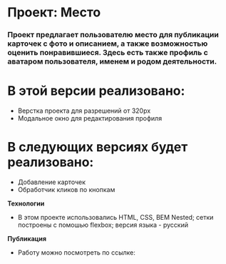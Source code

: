 # Проект: Место

### Проект предлагает пользователю место для публикации карточек с фото и описанием, а также возможностью оценить понравившиеся. Здесь есть также профиль с аватаром пользователя, именем и родом деятельности.

# В этой версии реализовано:
* Верстка проекта для разрешений от 320px
* Модальное окно для редактирования профиля

# В следующих версиях будет реализовано:
* Добавление карточек
* Обработчик кликов по кнопкам

**Технологии**

* В этом проекте использовались HTML, CSS, BEM Nested; сетки построены с помошью flexbox; версия языка - русский

**Публикация**
* Работу можно посмотреть по ссылке:


